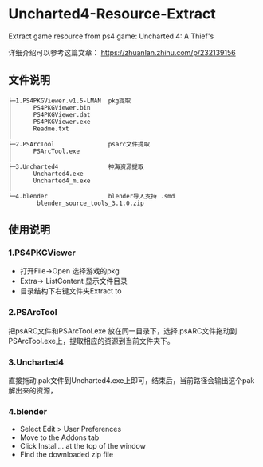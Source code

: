 # Uncharted4-Resource-Extract
Extract game resource from ps4 game: Uncharted 4: A Thief's

详细介绍可以参考这篇文章：
https://zhuanlan.zhihu.com/p/232139156

## 文件说明

    ├─1.PS4PKGViewer.v1.5-LMAN	pkg提取
    │      PS4PKGViewer.bin
    │      PS4PKGViewer.dat
    │      PS4PKGViewer.exe
    │      Readme.txt
    │
    ├─2.PSArcTool				psarc文件提取
    │      PSArcTool.exe
    │
    ├─3.Uncharted4 				神海资源提取
    │      Uncharted4.exe
    │      Uncharted4_m.exe
    │
    └─4.blender 				blender导入支持 .smd
            blender_source_tools_3.1.0.zip


## 使用说明

### 1.PS4PKGViewer
* 打开File->Open 选择游戏的pkg
* Extra-> ListContent 显示文件目录
* 目录结构下右键文件夹Extract to

### 2.PSArcTool

把psARC文件和PSArcTool.exe 放在同一目录下，选择.psARC文件拖动到PSArcTool.exe上，提取相应的资源到当前文件夹下。

### 3.Uncharted4

直接拖动.pak文件到Uncharted4.exe上即可，结束后，当前路径会输出这个pak解出来的资源，

### 4.blender 

* Select Edit > User Preferences
* Move to the Addons tab
* Click Install... at the top of the window
* Find the downloaded zip file

